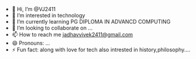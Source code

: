 - 👋 Hi, I’m @VJ2411
- 👀 I’m interested in technology 
- 🌱 I’m currently learning PG DIPLOMA IN ADVANCD COMPUTING
- 💞️ I’m looking to collaborate on ...
- 📫 How to reach me jadhavvivek2411@gmail.com
- 😄 Pronouns: ...
- ⚡ Fun fact: along with love for tech also intrested in history,philosophy....

<!---
VJ2411/VJ2411 is a ✨ special ✨ repository because its `README.md` (this file) appears on your GitHub profile.
You can click the Preview link to take a look at your changes.
--->
